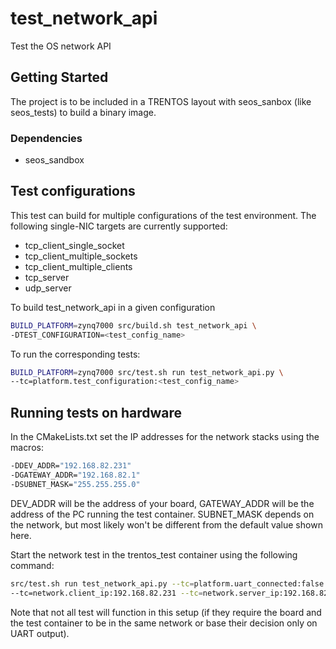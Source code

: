 # test\_network\_api

Test the OS network API

## Getting Started

The project is to be included in a TRENTOS layout with seos\_sanbox (like
seos\_tests) to build a binary image.

### Dependencies

* seos\_sandbox

## Test configurations

This test can build for multiple configurations of the test environment. The
following single-NIC targets are currently supported:

* tcp_client_single_socket
* tcp_client_multiple_sockets
* tcp_client_multiple_clients
* tcp_server
* udp_server

To build test_network_api in a given configuration

```bash
BUILD_PLATFORM=zynq7000 src/build.sh test_network_api \
-DTEST_CONFIGURATION=<test_config_name>
```

To run the corresponding tests:

```bash
BUILD_PLATFORM=zynq7000 src/test.sh run test_network_api.py \
--tc=platform.test_configuration:<test_config_name>
```

## Running tests on hardware

In the CMakeLists.txt set the IP addresses for the network stacks using the
macros:

```bash
-DDEV_ADDR="192.168.82.231"
-DGATEWAY_ADDR="192.168.82.1"
-DSUBNET_MASK="255.255.255.0"
```

DEV_ADDR will be the address of your board, GATEWAY_ADDR will be the address of
the PC running the test container. SUBNET_MASK depends on the network, but most
likely won't be different from the default value shown here.

Start the network test in the trentos_test container using the following
command:

```bash
src/test.sh run test_network_api.py --tc=platform.uart_connected:false
--tc=network.client_ip:192.168.82.231 --tc=network.server_ip:192.168.82.232
```

Note that not all test will function in this setup (if they require the board
and the test container to be in the same network or base their decision only on
UART output).
